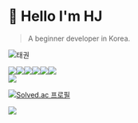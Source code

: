 # 🤗 Hello  I'm HJ  

> A beginner developer in Korea.

![태권](https://github.com/midhyun/midhyun/blob/master/%ED%83%9C%EA%B6%8C.gif)

<div align='left'>
<img src="https://img.shields.io/badge/Riot_Games-D32936?style=for-the-badge&logo=riot-games&logoColor=white"><img src="https://img.shields.io/badge/Zoom-2D8CFF?style=for-the-badge&logo=zoom&logoColor=white"><img src="https://img.shields.io/badge/Python-FFD43B?style=for-the-badge&logo=python&logoColor=blue"><img src="https://img.shields.io/badge/Discord-5865F2?style=for-the-badge&logo=discord&logoColor=white"><img src="https://img.shields.io/badge/VSCode-0078D4?style=for-the-badge&logo=visual%20studio%20code&logoColor=white"><img src="https://img.shields.io/badge/Windows-0078D6?style=for-the-badge&logo=windows&logoColor=white">
</div>
<img align='center' src="https://github-readme-stats.vercel.app/api?username=midhyun">

[![Solved.ac
프로필](http://mazassumnida.wtf/api/generate_badge?boj=sale9582)](https://solved.ac/sale9582)


<div align='left'>
  <img src="https://hits.seeyoufarm.com/api/count/incr/badge.svg?url=https%3A%2F%2Fgithub.com%2Fmidhyun1212%2Fhit-counter"><img 

